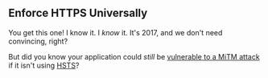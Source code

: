 ## Enforce HTTPS Universally
You get this one! I know it. I *know* it. It's 2017, and we don't need convincing, right?

But did you know your application could *still* be [vulnerable to a MiTM attack][hsts-vid] if it isn't using [HSTS]?

[hsts-vid]: https://www.youtube.com/watch?v=zEV3HOuM_Vw
[HSTS]: https://developer.mozilla.org/en-US/docs/Web/HTTP/Headers/Strict-Transport-Security

